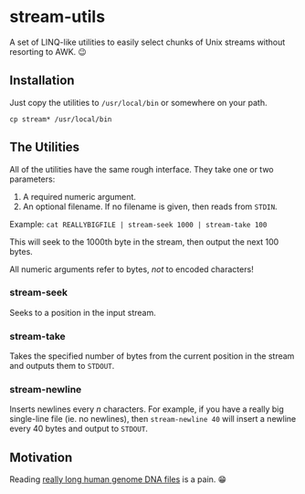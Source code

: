 # stream-utils

A set of LINQ-like utilities to easily select chunks of Unix streams without resorting to AWK. 😉

## Installation

Just copy the utilities to `/usr/local/bin` or somewhere on your path.

`cp stream* /usr/local/bin`

## The Utilities

All of the utilities have the same rough interface.  They take one or two parameters:

1. A required numeric argument.
2. An optional filename.  If no filename is given, then reads from `STDIN`.

Example: `cat REALLYBIGFILE | stream-seek 1000 | stream-take 100`

This will seek to the 1000th byte in the stream, then output the next 100 bytes.

All numeric arguments refer to bytes, _not_ to encoded characters!

### stream-seek

Seeks to a position in the input stream.

### stream-take

Takes the specified number of bytes from the current position in the stream and outputs them to `STDOUT`.

### stream-newline

Inserts newlines every _n_ characters.  For example, if you have a really big single-line file (ie. no newlines), then `stream-newline 40` will insert a newline every 40 bytes and output to `STDOUT`.

## Motivation

Reading [really long human genome DNA files](http://uswest.ensembl.org/info/data/ftp/index.html) is a pain. 😁

